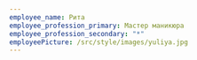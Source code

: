 ```yaml
---
employee_name: Рита
employee_profession_primary: Мастер маникюра
employee_profession_secondary: "*"
employeePicture: /src/style/images/yuliya.jpg
---
```

